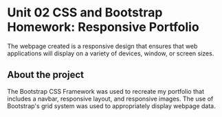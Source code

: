 # Unit 02 CSS and Bootstrap Homework: Responsive Portfolio

The webpage created is a responsive design that ensures that web applications will display on a variety of devices, window, or screen sizes. 

## About the project

 The Bootstrap CSS Framework was used to recreate my portfolio that includes a navbar, responsive layout, and responsive images. The use of Bootstrap's grid system was used to appropriately display webpage data.

